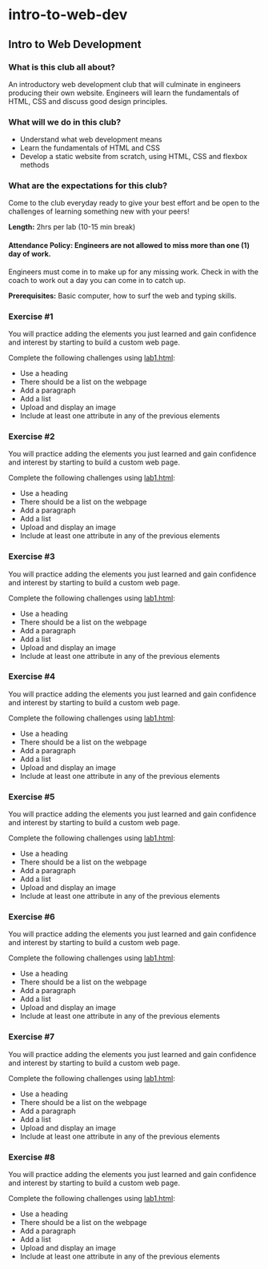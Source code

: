 # intro-to-web-dev
<h2>Intro to Web Development</h2>

<h3>What is this club all about?</h3>
An introductory web development club that will culminate in engineers producing their own website. Engineers will learn the fundamentals of HTML, CSS and discuss good design principles.

<h3>What will we do in this club?</h3>
<ul>
  <li>Understand what web development means
  <li>Learn the fundamentals of HTML and CSS</li>
  <li>Develop a static website from scratch, using HTML, CSS and flexbox methods</li>
</ul>

<h3>What are the expectations for this club?</h3>
<p>Come to the club everyday ready to give your best effort and be open to the challenges of learning something new with your peers! 
</p>
<strong>Length:</strong> 2hrs per lab (10-15 min break) <br>

<h4>Attendance Policy: Engineers are not allowed to miss more than one (1) day of work.</h4>
<p>Engineers must come in to make up for any missing work. Check in with the coach to work out a day you can come in to catch up.</p>

<strong>Prerequisites:</strong> Basic computer, how to surf the web and typing skills. 

<h3>Exercise #1</h3>
<p>You will practice adding the elements you just learned and gain confidence and interest by starting to build a custom web page. </p>
Complete the following challenges using <a href="/exercises/lab1.html">lab1.html</a>:
<ul>
  <li>Use a heading</li>
  <li>There should be a list on the webpage</li>
  <li>Add a paragraph</li>
  <li>Add a list</li>
  <li>Upload and display an image</li>
  <li>Include at least one attribute in any of the previous elements</li>
</ul>

<h3>Exercise #2</h3>
<p>You will practice adding the elements you just learned and gain confidence and interest by starting to build a custom web page. </p>
Complete the following challenges using <a href="/exercises/lab2.html">lab1.html</a>:
<ul>
  <li>Use a heading</li>
  <li>There should be a list on the webpage</li>
  <li>Add a paragraph</li>
  <li>Add a list</li>
  <li>Upload and display an image</li>
  <li>Include at least one attribute in any of the previous elements</li>
</ul>

<h3>Exercise #3</h3>
<p>You will practice adding the elements you just learned and gain confidence and interest by starting to build a custom web page. </p>
Complete the following challenges using <a href="/exercises/lab3.html">lab1.html</a>:
<ul>
  <li>Use a heading</li>
  <li>There should be a list on the webpage</li>
  <li>Add a paragraph</li>
  <li>Add a list</li>
  <li>Upload and display an image</li>
  <li>Include at least one attribute in any of the previous elements</li>
</ul>

<h3>Exercise #4</h3>
<p>You will practice adding the elements you just learned and gain confidence and interest by starting to build a custom web page. </p>
Complete the following challenges using <a href="/exercises/lab4.html">lab1.html</a>:
<ul>
  <li>Use a heading</li>
  <li>There should be a list on the webpage</li>
  <li>Add a paragraph</li>
  <li>Add a list</li>
  <li>Upload and display an image</li>
  <li>Include at least one attribute in any of the previous elements</li>
</ul>

<h3>Exercise #5</h3>
<p>You will practice adding the elements you just learned and gain confidence and interest by starting to build a custom web page. </p>
Complete the following challenges using <a href="/exercises/lab5.html">lab1.html</a>:
<ul>
  <li>Use a heading</li>
  <li>There should be a list on the webpage</li>
  <li>Add a paragraph</li>
  <li>Add a list</li>
  <li>Upload and display an image</li>
  <li>Include at least one attribute in any of the previous elements</li>
</ul>

<h3>Exercise #6</h3>
<p>You will practice adding the elements you just learned and gain confidence and interest by starting to build a custom web page. </p>
Complete the following challenges using <a href="/exercises/lab6.html">lab1.html</a>:
<ul>
  <li>Use a heading</li>
  <li>There should be a list on the webpage</li>
  <li>Add a paragraph</li>
  <li>Add a list</li>
  <li>Upload and display an image</li>
  <li>Include at least one attribute in any of the previous elements</li>
</ul>

<h3>Exercise #7</h3>
<p>You will practice adding the elements you just learned and gain confidence and interest by starting to build a custom web page. </p>
Complete the following challenges using <a href="/exercises/lab7.html">lab1.html</a>:
<ul>
  <li>Use a heading</li>
  <li>There should be a list on the webpage</li>
  <li>Add a paragraph</li>
  <li>Add a list</li>
  <li>Upload and display an image</li>
  <li>Include at least one attribute in any of the previous elements</li>
</ul>

<h3>Exercise #8</h3>
<p>You will practice adding the elements you just learned and gain confidence and interest by starting to build a custom web page. </p>
Complete the following challenges using <a href="/exercises/lab8.html">lab1.html</a>:
<ul>
  <li>Use a heading</li>
  <li>There should be a list on the webpage</li>
  <li>Add a paragraph</li>
  <li>Add a list</li>
  <li>Upload and display an image</li>
  <li>Include at least one attribute in any of the previous elements</li>
</ul>












